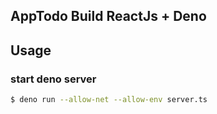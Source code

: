 ## AppTodo Build ReactJs + Deno

## Usage
### start deno server
```bash
$ deno run --allow-net --allow-env server.ts
```